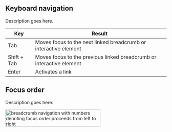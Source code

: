 ## Keyboard navigation

Description goes here.

<rh-table>
  <table>
    <thead>
      <tr>
        <th scope="col" data-label="Key">Key</th>
        <th scope="col" data-label="Result">Result</th>
      </tr>
    </thead>
    <tbody>
      <tr>
        <td data-label="Key">Tab</td>
        <td data-label="Result">Moves focus to the next linked breadcrumb or interactive element</td>
      </tr>
      <tr>
        <td data-label="Key">Shift + Tab</td>
        <td data-label="Result">Moves focus to the previous linked breadcrumb or interactive element</td>
      </tr>
      <tr>
        <td data-label="Key">Enter</td>
        <td data-label="Result">Activates a link</td>
      </tr>
    </tbody>
  </table>
</rh-table>

## Focus order

Description goes here.

<uxdot-example width-adjustment="295px">
  <img src="../breadcrumb-focus-order.svg"
        alt="breadcrumb navigation with numbers denoting focus order proceeds from left to right"
        width="297"
        height="53">
</uxdot-example>
